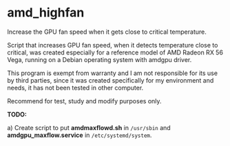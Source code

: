 # amd_highfan
Increase the GPU fan speed when it gets close to critical temperature.

Script that increases GPU fan speed, when it detects temperature close to critical, was created especially for a reference model of AMD Radeon RX 56 Vega, running on a Debian operating system with amdgpu driver.

This program is exempt from warranty and I am not responsible for its use by third parties, since it was created specifically for my environment and needs, it has not been tested in other computer.

Recommend for test, study and modify purposes only.


**TODO:**

a) Create script to put **amdmaxflowd.sh** in `/usr/sbin` and **amdgpu_maxflow.service** in `/etc/systemd/system`.
